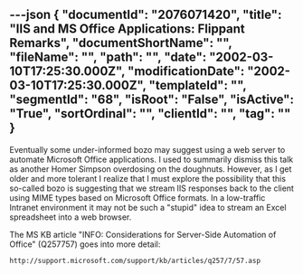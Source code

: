 ---json
{
  "documentId": "2076071420",
  "title": "IIS and MS Office Applications: Flippant Remarks",
  "documentShortName": "",
  "fileName": "",
  "path": "",
  "date": "2002-03-10T17:25:30.000Z",
  "modificationDate": "2002-03-10T17:25:30.000Z",
  "templateId": "",
  "segmentId": "68",
  "isRoot": "False",
  "isActive": "True",
  "sortOrdinal": "",
  "clientId": "",
  "tag": ""
}
---

Eventually some under-informed bozo may suggest using a web server to automate Microsoft Office applications. I used to summarily dismiss this talk as another Homer Simpson overdosing on the doughnuts. However, as I get older and more tolerant I realize that I must explore the possibility that this so-called bozo is suggesting that we stream IIS responses back to the client using MIME types based on Microsoft Office formats. In a low-traffic Intranet environment it may not be such a &quot;stupid&quot; idea to stream an Excel spreadsheet into a web browser.

The MS KB article &quot;INFO: Considerations for Server-Side Automation of Office&quot; (Q257757) goes into more detail:

    http://support.microsoft.com/support/kb/articles/q257/7/57.asp
